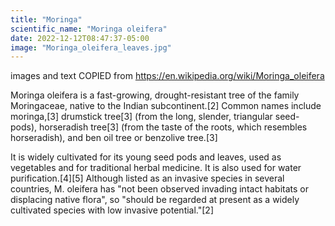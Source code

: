 ```yaml
---
title: "Moringa"
scientific_name: "Moringa oleifera"
date: 2022-12-12T08:47:37-05:00
image: "Moringa_oleifera_leaves.jpg"
---
```


images and text COPIED from https://en.wikipedia.org/wiki/Moringa_oleifera

Moringa oleifera is a fast-growing, drought-resistant tree of the family Moringaceae, native to the Indian subcontinent.[2] Common names include moringa,[3] drumstick tree[3] (from the long, slender, triangular seed-pods), horseradish tree[3] (from the taste of the roots, which resembles horseradish), and ben oil tree or benzolive tree.[3]

It is widely cultivated for its young seed pods and leaves, used as vegetables and for traditional herbal medicine. It is also used for water purification.[4][5] Although listed as an invasive species in several countries, M. oleifera has "not been observed invading intact habitats or displacing native flora", so "should be regarded at present as a widely cultivated species with low invasive potential."[2]
